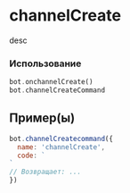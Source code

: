# channelCreate
desc
### Использование
```php
bot.onchannelCreate()
bot.channelCreateCommand
```
## Пример(ы)

```javascript
bot.channelCreatecommand({
  name: 'channelCreate',
  code: `
`
// Возвращает: ...
})
```